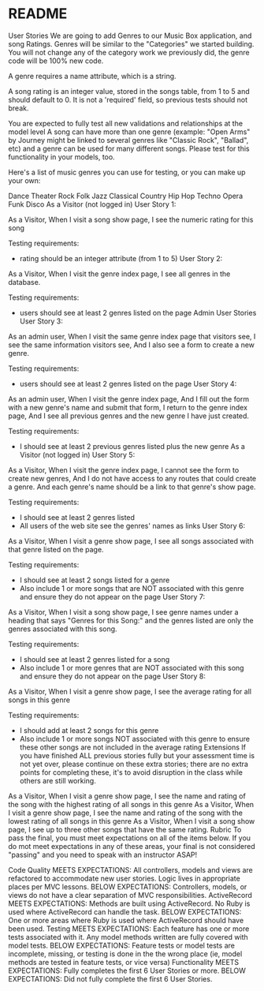 # README
User Stories
We are going to add Genres to our Music Box application, and song Ratings. Genres will be similar to the "Categories" we started building. You will not change any of the category work we previously did, the genre code will be 100% new code.

A genre requires a name attribute, which is a string.

A song rating is an integer value, stored in the songs table, from 1 to 5 and should default to 0. It is not a 'required' field, so previous tests should not break.

You are expected to fully test all new validations and relationships at the model level
A song can have more than one genre (example: "Open Arms" by Journey might be linked to several genres like "Classic Rock", "Ballad", etc) and a genre can be used for many different songs. Please test for this functionality in your models, too.

Here's a list of music genres you can use for testing, or you can make up your own:

Dance	Theater	Rock
Folk	Jazz	Classical
Country	Hip Hop	Techno
Opera	Funk	Disco
As a Visitor (not logged in)
User Story 1:

As a Visitor,
  When I visit a song show page,
    I see the numeric rating for this song

Testing requirements:
- rating should be an integer attribute (from 1 to 5)
User Story 2:

As a Visitor,
  When I visit the genre index page,
    I see all genres in the database.

Testing requirements:
- users should see at least 2 genres listed on the page
Admin User Stories
User Story 3:

As an admin user,
  When I visit the same genre index page that visitors see,
  I see the same information visitors see,
    And I also see a form to create a new genre.

Testing requirements:
- users should see at least 2 genres listed on the page
User Story 4:

As an admin user,
  When I visit the genre index page,
    And I fill out the form with a new genre's name and submit that form,
  I return to the genre index page,
    And I see all previous genres and the new genre I have just created.

Testing requirements:
- I should see at least 2 previous genres listed plus the new genre
As a Visitor (not logged in)
User Story 5:

As a Visitor,
  When I visit the genre index page,
    I cannot see the form to create new genres,
      And I do not have access to any routes that could create a genre.
    And each genre's name should be a link to that genre's show page.

Testing requirements:
- I should see at least 2 genres listed
- All users of the web site see the genres' names as links
User Story 6:

As a Visitor,
  When I visit a genre show page,
    I see all songs associated with that genre listed on the page.

Testing requirements:
- I should see at least 2 songs listed for a genre
- Also include 1 or more songs that are NOT associated with this genre and ensure
  they do not appear on the page
User Story 7:

As a Visitor,
  When I visit a song show page,
    I see genre names under a heading that says "Genres for this Song:"
      and the genres listed are only the genres associated with this song.

Testing requirements:
- I should see at least 2 genres listed for a song
- Also include 1 or more genres that are NOT associated with this song and ensure
  they do not appear on the page
User Story 8:

As a Visitor,
  When I visit a genre show page,
    I see the average rating for all songs in this genre

Testing requirements:
- I should add at least 2 songs for this genre
- Also include 1 or more songs NOT associated with this genre to ensure these
  other songs are not included in the average rating
Extensions
If you have finished ALL previous stories fully but your assessment time is not yet over, please continue on these extra stories; there are no extra points for completing these, it's to avoid disruption in the class while others are still working.

As a Visitor,
  When I visit a genre show page,
    I see the name and rating of the song with the highest rating of all songs
    in this genre
As a Visitor,
  When I visit a genre show page,
    I see the name and rating of the song with the lowest rating of all songs
    in this genre
As a Visitor,
  When I visit a song show page,
    I see up to three other songs that have the same rating.
Rubric
To pass the final, you must meet expectations on all of the items below. If you do mot meet expectations in any of these areas, your final is not considered "passing" and you need to speak with an instructor ASAP!

Code Quality
MEETS EXPECTATIONS: All controllers, models and views are refactored to accommodate new user stories. Logic lives in appropriate places per MVC lessons.
BELOW EXPECTATIONS: Controllers, models, or views do not have a clear separation of MVC responsibilities.
ActiveRecord
MEETS EXPECTATIONS: Methods are built using ActiveRecord. No Ruby is used where ActiveRecord can handle the task.
BELOW EXPECTATIONS: One or more areas where Ruby is used where ActiveRecord should have been used.
Testing
MEETS EXPECTATIONS: Each feature has one or more tests associated with it. Any model methods written are fully covered with model tests.
BELOW EXPECTATIONS: Feature tests or model tests are incomplete, missing, or testing is done in the the wrong place (ie, model methods are tested in feature tests, or vice versa)
Functionality
MEETS EXPECTATIONS: Fully completes the first 6 User Stories or more.
BELOW EXPECTATIONS: Did not fully complete the first 6 User Stories.
